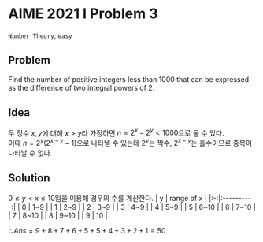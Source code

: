 # AIME 2021 I Problem 3
`Number Theory`, `easy`

Problem
---
Find the number of positive integers less than $1000$ that can be 
expressed as the difference of two integral powers of $2.$  

Idea
---
두 정수 $x, y$에 대해 $x>y$라 가정하면 $n=2^x-2^y < 1000$으로 둘 수 있다.  
이때 $n=2^y(2^{x-y}-1)$으로 나타낼 수 있는데 $2^y$는 짝수, $2^{x-y}$는 홀수이므로 중복이 나타날 수 없다.

Solution
---
$0 \leq y < x \leq 10$임을 이용해 경우의 수를 계산한다.
| y | range of x |
|:-:|:----------:|
| 0 | 1~9 |
| 1 | 2~9 |
| 2 | 3~9 |
| 3 | 4~9 |
| 4 | 5~9 |
| 5 | 6~10 |
| 6 | 7~10 |
| 7 | 8~10 |
| 8 | 9~10 |
| 9 | 10 |

$\therefore Ans=9+8+7+6+5+5+4+3+2+1=50$